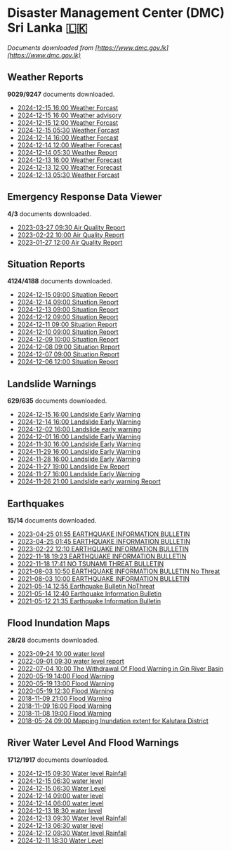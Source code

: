 # Disaster Management Center (DMC) Sri Lanka :sri_lanka:

*Documents downloaded from [https://www.dmc.gov.lk](https://www.dmc.gov.lk)*

## Weather Reports

**9029/9247** documents downloaded.

* [2024-12-15 16:00 Weather Forcast](data/weather-reports/20241215.1600.weather-forcast.pdf)
* [2024-12-15 16:00 Weather advisory](data/weather-reports/20241215.1600.weather-advisory.pdf)
* [2024-12-15 12:00 Weather Forcast](data/weather-reports/20241215.1200.weather-forcast.pdf)
* [2024-12-15 05:30 Weather Forcast](data/weather-reports/20241215.0530.weather-forcast.pdf)
* [2024-12-14 16:00 Weather Forcast](data/weather-reports/20241214.1600.weather-forcast.pdf)
* [2024-12-14 12:00 Weather Forecast](data/weather-reports/20241214.1200.weather-forecast.pdf)
* [2024-12-14 05:30 Weather Report](data/weather-reports/20241214.0530.weather-report.pdf)
* [2024-12-13 16:00 Weather Forecast](data/weather-reports/20241213.1600.weather-forecast.pdf)
* [2024-12-13 12:00 Weather Forecast](data/weather-reports/20241213.1200.weather-forecast.pdf)
* [2024-12-13 05:30 Weather Forcast](data/weather-reports/20241213.0530.weather-forcast.pdf)

## Emergency Response Data Viewer

**4/3** documents downloaded.

* [2023-03-27 09:30 Air Quality Report](data/emergency-response-data-viewer/20230327.0930.air-quality-report.pdf)
* [2023-02-22 10:00 Air Quality Report](data/emergency-response-data-viewer/20230222.1000.air-quality-report.pdf)
* [2023-01-27 12:00 Air Quality Report](data/emergency-response-data-viewer/20230127.1200.air-quality-report.pdf)

## Situation Reports

**4124/4188** documents downloaded.

* [2024-12-15 09:00 Situation Report](data/situation-reports/20241215.0900.situation-report.pdf)
* [2024-12-14 09:00 Situation Report](data/situation-reports/20241214.0900.situation-report.pdf)
* [2024-12-13 09:00 Situation Report](data/situation-reports/20241213.0900.situation-report.pdf)
* [2024-12-12 09:00 Situation Report](data/situation-reports/20241212.0900.situation-report.pdf)
* [2024-12-11 09:00 Situation Report](data/situation-reports/20241211.0900.situation-report.pdf)
* [2024-12-10 09:00 Situation Report](data/situation-reports/20241210.0900.situation-report.pdf)
* [2024-12-09 10:00 Situation Report](data/situation-reports/20241209.1000.situation-report.pdf)
* [2024-12-08 09:00 Situation Report](data/situation-reports/20241208.0900.situation-report.pdf)
* [2024-12-07 09:00 Situation Report](data/situation-reports/20241207.0900.situation-report.pdf)
* [2024-12-06 12:00 Situation Report](data/situation-reports/20241206.1200.situation-report.pdf)

## Landslide Warnings

**629/635** documents downloaded.

* [2024-12-15 16:00 Landslide Early Warning](data/landslide-warnings/20241215.1600.landslide-early-warning.pdf)
* [2024-12-14 16:00 Landslide Early Warning](data/landslide-warnings/20241214.1600.landslide-early-warning.pdf)
* [2024-12-02 16:00 Landslide early warning](data/landslide-warnings/20241202.1600.landslide-early-warning.pdf)
* [2024-12-01 16:00 Landslide Early Warning](data/landslide-warnings/20241201.1600.landslide-early-warning.pdf)
* [2024-11-30 16:00 Landslide Early Warning](data/landslide-warnings/20241130.1600.landslide-early-warning.pdf)
* [2024-11-29 16:00 Landslide Early Warning](data/landslide-warnings/20241129.1600.landslide-early-warning.pdf)
* [2024-11-28 16:00 Landslide Early Warning](data/landslide-warnings/20241128.1600.landslide-early-warning.pdf)
* [2024-11-27 19:00 Landslide Ew Report](data/landslide-warnings/20241127.1900.landslide-ew-report.pdf)
* [2024-11-27 16:00 Landslide Early Warning](data/landslide-warnings/20241127.1600.landslide-early-warning.pdf)
* [2024-11-26 21:00 Landslide early warning Report](data/landslide-warnings/20241126.2100.landslide-early-warning-report.pdf)

## Earthquakes

**15/14** documents downloaded.

* [2023-04-25 01:55 EARTHQUAKE INFORMATION BULLETIN](data/earthquakes/20230425.0155.earthquake-information-bulletin.pdf)
* [2023-04-25 01:45 EARTHQUAKE INFORMATION BULLETIN](data/earthquakes/20230425.0145.earthquake-information-bulletin.pdf)
* [2023-02-22 12:10 EARTHQUAKE INFORMATION BULLETIN](data/earthquakes/20230222.1210.earthquake-information-bulletin.pdf)
* [2022-11-18 19:23 EARTHQUAKE INFORMATION BULLETIN](data/earthquakes/20221118.1923.earthquake-information-bulletin.pdf)
* [2022-11-18 17:41 NO TSUNAMI THREAT BULLETIN](data/earthquakes/20221118.1741.no-tsunami-threat-bulletin.pdf)
* [2021-08-03 10:50 EARTHQUAKE INFORMATION BULLETIN No Threat](data/earthquakes/20210803.1050.earthquake-information-bulletin-no-threat.pdf)
* [2021-08-03 10:00 EARTHQUAKE INFORMATION BULLETIN](data/earthquakes/20210803.1000.earthquake-information-bulletin.pdf)
* [2021-05-14 12:55 Earthquake Bulletin NoThreat](data/earthquakes/20210514.1255.earthquake-bulletin-nothreat.pdf)
* [2021-05-14 12:40 Earthquake Information Bulletin](data/earthquakes/20210514.1240.earthquake-information-bulletin.pdf)
* [2021-05-12 21:35 Earthquake Information Bulletin](data/earthquakes/20210512.2135.earthquake-information-bulletin.pdf)

## Flood Inundation Maps

**28/28** documents downloaded.

* [2023-09-24 10:00 water level](data/flood-inundation-maps/20230924.1000.water-level.pdf)
* [2022-09-01 09:30 water level report](data/flood-inundation-maps/20220901.0930.water-level-report.pdf)
* [2022-07-04 10:00 The Withdrawal Of Flood Warning in Gin River Basin](data/flood-inundation-maps/20220704.1000.the-withdrawal-of-flood-warning-in-gin-river-basin.pdf)
* [2020-05-19 14:00 Flood Warning](data/flood-inundation-maps/20200519.1400.flood-warning.pdf)
* [2020-05-19 13:00 Flood Warning](data/flood-inundation-maps/20200519.1300.flood-warning.pdf)
* [2020-05-19 12:30 Flood Warning](data/flood-inundation-maps/20200519.1230.flood-warning.pdf)
* [2018-11-09 21:00 Flood Warning](data/flood-inundation-maps/20181109.2100.flood-warning.PDF)
* [2018-11-09 16:00 Flood Warning](data/flood-inundation-maps/20181109.1600.flood-warning.PDF)
* [2018-11-08 19:00 Flood Warning](data/flood-inundation-maps/20181108.1900.flood-warning.PDF)
* [2018-05-24 09:00 Mapping Inundation extent for Kalutara District](data/flood-inundation-maps/20180524.0900.mapping-inundation-extent-for-kalutara-district.pdf)

## River Water Level And Flood Warnings

**1712/1917** documents downloaded.

* [2024-12-15 09:30 Water level  Rainfall](data/river-water-level-and-flood-warnings/20241215.0930.water-level-rainfall.jpg)
* [2024-12-15 06:30 water level](data/river-water-level-and-flood-warnings/20241215.0630.water-level.jpg)
* [2024-12-15 06:30 Water Level](data/river-water-level-and-flood-warnings/20241215.0630.water-level.jpg)
* [2024-12-14 09:00 water level](data/river-water-level-and-flood-warnings/20241214.0900.water-level.jpg)
* [2024-12-14 06:00 water level](data/river-water-level-and-flood-warnings/20241214.0600.water-level.jpg)
* [2024-12-13 18:30 water level](data/river-water-level-and-flood-warnings/20241213.1830.water-level.jpg)
* [2024-12-13 09:30 Water level  Rainfall](data/river-water-level-and-flood-warnings/20241213.0930.water-level-rainfall.jpg)
* [2024-12-13 06:30 water level](data/river-water-level-and-flood-warnings/20241213.0630.water-level.jpg)
* [2024-12-12 09:30 Water level  Rainfall](data/river-water-level-and-flood-warnings/20241212.0930.water-level-rainfall.jpg)
* [2024-12-11 18:30 Water Level](data/river-water-level-and-flood-warnings/20241211.1830.water-level.jpg)
